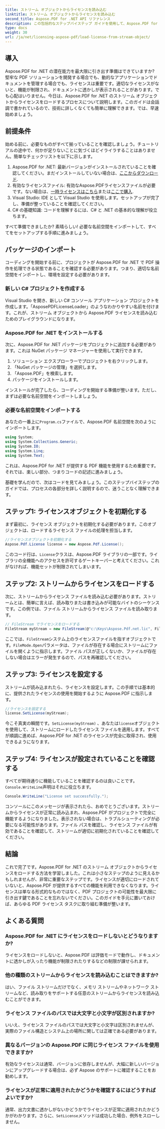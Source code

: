 ```yaml
---
title: ストリーム オブジェクトからライセンスを読み込む
linktitle: ストリーム オブジェクトからライセンスを読み込む
second_title: Aspose.PDF for .NET API リファレンス
description: この包括的なステップバイステップ ガイドを使用して、Aspose.PDF for .NET のストリーム オブジェクトからライセンスを読み込む方法を学習します。
type: docs
weight: 30
url: /ja/net/licensing-aspose-pdf/load-license-from-stream-object/
---
```

## 導入

Aspose.PDF for .NET の潜在能力を最大限に引き出す準備はできていますか? 堅牢な PDF ソリューションを開発する場合でも、動的なアプリケーションでドキュメントを管理する場合でも、ライセンスは重要です。適切なライセンスがないと、機能が制限され、ドキュメントに透かしが表示されることがあります。でも心配はいりません。今日は、Aspose.PDF for .NET のストリーム オブジェクトからライセンスをロードするプロセスについて説明します。このガイドは会話調で書かれているので、技術に詳しくなくても簡単に理解できます。では、早速始めましょう。

## 前提条件

始める前に、必要なものがすべて揃っていることを確認しましょう。チュートリアルの途中で、何かが足りないことに気づくほどイライラすることはありません。簡単なチェックリストを以下に示します。

1.  Aspose.PDF for .NET: 最新バージョンがインストールされていることを確認してください。まだインストールしていない場合は、[ここからダウンロード](https://releases.aspose.com/pdf/net/).
2. 有効なライセンスファイル: 有効なAspose.PDFライセンスファイルが必要です。ない場合は、[一時ライセンスはこちら](https://purchase.aspose.com/temporary-license/)または[ここで購入](https://purchase.aspose.com/buy).
3. Visual Studio: IDE として Visual Studio を使用します。セットアップが完了し、準備が整っていることを確認してください。
4. C# の基礎知識: コードを理解するには、C# と .NET の基本的な理解が役立ちます。

すべて準備できましたか? 素晴らしい! 必要な名前空間をインポートして、すべてをセットアップする手順に進みましょう。

## パッケージのインポート

コーディングを開始する前に、プロジェクトが Aspose.PDF for .NET で PDF 操作を処理できる状態であることを確認する必要があります。つまり、適切な名前空間をインポートし、環境を設定する必要があります。

### 新しい C# プロジェクトを作成する

Visual Studio を開き、新しい C# コンソール アプリケーション プロジェクトを作成します。「AsposePDFLicenseLoader」のようなわかりやすい名前を付けます。これが、ストリーム オブジェクトから Aspose.PDF ライセンスを読み込むためのプレイグラウンドになります。

### Aspose.PDF for .NET をインストールする

次に、Aspose.PDF for .NET パッケージをプロジェクトに追加する必要があります。これは NuGet パッケージ マネージャーを使用して実行できます。

1. ソリューション エクスプローラーでプロジェクトを右クリックします。
2. 「NuGet パッケージの管理」を選択します。
3. 「Aspose.PDF」を検索します。
4. パッケージをインストールします。

インストールが完了したら、コーディングを開始する準備が整います。ただし、まずは必要な名前空間をインポートしましょう。

### 必要な名前空間をインポートする

あなたの一番上に`Program.cs`ファイルで、Aspose.PDF 名前空間を次のようにインポートします。

```csharp
using System;
using System.Collections.Generic;
using System.IO;
using System.Linq;
using System.Text;
```

これは、Aspose.PDF for .NET が提供する PDF 機能を使用するため重要です。それでは、楽しい部分、つまりコードの記述に進みましょう。

基礎を学んだので、次はコードを見てみましょう。このステップバイステップのガイドでは、プロセスの各部分を詳しく説明するので、迷うことなく理解できます。

## ステップ1: ライセンスオブジェクトを初期化する

まず最初に、ライセンス オブジェクトを初期化する必要があります。このオブジェクトは、ロードするライセンス ファイルの処理を担当します。

```csharp
//ライセンスオブジェクトを初期化する
Aspose.Pdf.License license = new Aspose.Pdf.License();
```

このコード行は、`License`クラスは、Aspose.PDF ライブラリの一部です。ライブラリの全機能へのアクセスを許可するゲートキーパーと考えてください。これがなければ、機能セットが制限されてしまいます。

## ステップ2: ストリームからライセンスをロードする

次に、ストリームからライセンス ファイルを読み込む必要があります。ストリームとは、簡単に言えば、読み取りまたは書き込みが可能なバイトのシーケンスです。この例では、ファイル ストリームからライセンス ファイルを読み取ります。

```csharp
// FileStream でライセンスをロードする
FileStream myStream = new FileStream(@"c:\Keys\Aspose.Pdf.net.lic", FileMode.Open);
```

ここでは、`FileStream`システム上のライセンスファイルを指すオブジェクトです。`FileMode.Open`パラメータは、ファイルが存在する場合にストリームにファイルを開くように指示します。ファイル パスが正しくないか、ファイルが存在しない場合はエラーが発生するので、パスを再確認してください。

## ステップ3: ライセンスを設定する

ストリームが読み込まれたら、ライセンスを設定します。この手順では基本的に、提供されたライセンスの使用を開始するように Aspose.PDF に指示します。

```csharp
//ライセンスを設定する
license.SetLicense(myStream);
```

今こそ真実の瞬間です。`SetLicense(myStream)` 、あなたは`license`オブジェクトを使用して、ストリームにロードしたライセンス ファイルを適用します。すべてが順調に進めば、Aspose.PDF for .NET のライセンスが完全に取得され、使用できるようになります。

## ステップ4: ライセンスが設定されていることを確認する

すべてが期待通りに機能していることを確認するのは良いことです。`Console.WriteLine`声明はそれに役立ちます。

```csharp
Console.WriteLine("License set successfully.");
```

コンソールにこのメッセージが表示されたら、おめでとうございます。ストリームからライセンスが正常に読み込まれ、Aspose.PDF がプロジェクトで完全に機能するようになりました。表示されない場合は、トラブルシューティングが必要になる可能性があります。ファイル パスを確認し、ライセンス ファイルが有効であることを確認して、ストリームが適切に初期化されていることを確認してください。

## 結論

これで完了です。Aspose.PDF for .NET のストリーム オブジェクトからライセンスをロードする方法を学習しました。これは小さなステップのように見えるかもしれませんが、非常に重要なステップです。ライセンスが適切にロードされていないと、Aspose.PDF が提供するすべての機能を利用できなくなります。ライセンスは単なる形式的なものではなく、PDF プロジェクトの可能性を最大限に引き出す鍵であることを忘れないでください。このガイドを手元に置いておけば、あらゆる PDF ライセンス タスクに取り組む準備が整います。

## よくある質問

### Aspose.PDF for .NET にライセンスをロードしないとどうなりますか?  
ライセンスをロードしないと、Aspose.PDF は評価モードで動作し、ドキュメントに透かしが入ったり機能が制限されたりするなどの制限が課せられます。

### 他の種類のストリームからライセンスを読み込むことはできますか?  
はい、ファイル ストリームだけでなく、メモリ ストリームやネットワーク ストリームなど、読み取りをサポートする任意のストリームからライセンスを読み込むことができます。

### ライセンス ファイルのパスでは大文字と小文字が区別されますか?  
いいえ、ライセンス ファイルのパスでは大文字と小文字は区別されませんが、実際のファイル構造とシステム上の場所に関しては正確である必要があります。

### 異なるバージョンの Aspose.PDF に同じライセンス ファイルを使用できますか?  
有効なライセンスは通常、バージョンに依存しませんが、大幅に新しいバージョンにアップグレードする場合は、必ず Aspose のサポートに確認することをお勧めします。

### ライセンスが正常に適用されたかどうかを確認するにはどうすればよいですか?  
通常、出力文書に透かしがないかどうかでライセンスが正常に適用されたかどうかがわかります。さらに、`SetLicense`メソッドは成功した場合、例外をスローしません。